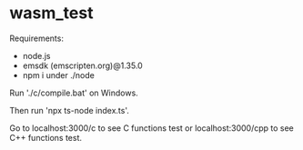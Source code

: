 # wasm_test
Requirements:

*  node.js
*  emsdk (emscripten.org)@1.35.0
*  npm i under ./node


Run './c/compile.bat' on Windows.

Then run 'npx ts-node index.ts'.

Go to localhost:3000/c to see C functions test or localhost:3000/cpp to see C++ functions test.
